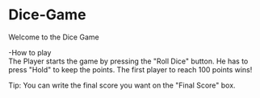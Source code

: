 # Dice-Game
Welcome to the Dice Game

-How to play<br>
The Player starts the game by pressing the "Roll Dice" button.
He has to press "Hold" to keep the points.
The first player to reach 100 points wins!

Tip: You can write the final score you want on the "Final Score" box.
